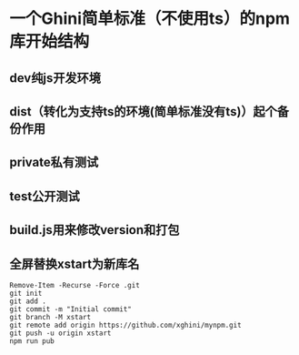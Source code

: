 # 一个Ghini简单标准（不使用ts）的npm库开始结构

## dev纯js开发环境
## dist（转化为支持ts的环境(简单标准没有ts)）起个备份作用
## private私有测试
## test公开测试

## build.js用来修改version和打包

## 全屏替换xstart为新库名
```
Remove-Item -Recurse -Force .git
git init
git add .
git commit -m "Initial commit"
git branch -M xstart
git remote add origin https://github.com/xghini/mynpm.git
git push -u origin xstart
npm run pub
```